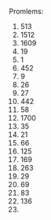 Promlems:
1. 513
2. 1512
3. 1609
4. 19
5. 1
6. 452
7. 9
8. 26
9. 27
10. 442
11. 58
12. 1700
13. 35
14. 21
15. 66
16. 125
17. 169
18. 263
19. 29
20. 69
21. 83
22. 136
23. 
